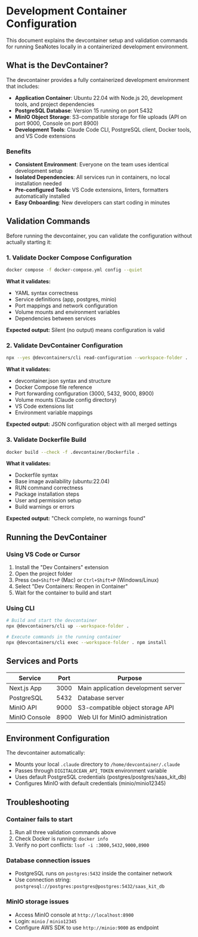 # Development Container Configuration

This document explains the devcontainer setup and validation commands for running SeaNotes locally in a containerized development environment.

## What is the DevContainer?

The devcontainer provides a fully containerized development environment that includes:

- **Application Container**: Ubuntu 22.04 with Node.js 20, development tools, and project dependencies
- **PostgreSQL Database**: Version 15 running on port 5432
- **MinIO Object Storage**: S3-compatible storage for file uploads (API on port 9000, Console on port 8900)
- **Development Tools**: Claude Code CLI, PostgreSQL client, Docker tools, and VS Code extensions

### Benefits

- **Consistent Environment**: Everyone on the team uses identical development setup
- **Isolated Dependencies**: All services run in containers, no local installation needed
- **Pre-configured Tools**: VS Code extensions, linters, formatters automatically installed
- **Easy Onboarding**: New developers can start coding in minutes

## Validation Commands

Before running the devcontainer, you can validate the configuration without actually starting it:

### 1. Validate Docker Compose Configuration

```bash
docker compose -f docker-compose.yml config --quiet
```

**What it validates:**
- YAML syntax correctness
- Service definitions (app, postgres, minio)
- Port mappings and network configuration
- Volume mounts and environment variables
- Dependencies between services

**Expected output:** Silent (no output) means configuration is valid

### 2. Validate DevContainer Configuration

```bash
npx --yes @devcontainers/cli read-configuration --workspace-folder .
```

**What it validates:**
- devcontainer.json syntax and structure
- Docker Compose file reference
- Port forwarding configuration (3000, 5432, 9000, 8900)
- Volume mounts (Claude config directory)
- VS Code extensions list
- Environment variable mappings

**Expected output:** JSON configuration object with all merged settings

### 3. Validate Dockerfile Build

```bash
docker build --check -f .devcontainer/Dockerfile .
```

**What it validates:**
- Dockerfile syntax
- Base image availability (ubuntu:22.04)
- RUN command correctness
- Package installation steps
- User and permission setup
- Build warnings or errors

**Expected output:** "Check complete, no warnings found"

## Running the DevContainer

### Using VS Code or Cursor

1. Install the "Dev Containers" extension
2. Open the project folder
3. Press `Cmd+Shift+P` (Mac) or `Ctrl+Shift+P` (Windows/Linux)
4. Select "Dev Containers: Reopen in Container"
5. Wait for the container to build and start

### Using CLI

```bash
# Build and start the devcontainer
npx @devcontainers/cli up --workspace-folder .

# Execute commands in the running container
npx @devcontainers/cli exec --workspace-folder . npm install
```

## Services and Ports

| Service | Port | Purpose |
|---------|------|---------|
| Next.js App | 3000 | Main application development server |
| PostgreSQL | 5432 | Database server |
| MinIO API | 9000 | S3-compatible object storage API |
| MinIO Console | 8900 | Web UI for MinIO administration |

## Environment Configuration

The devcontainer automatically:
- Mounts your local `.claude` directory to `/home/devcontainer/.claude`
- Passes through `DIGITALOCEAN_API_TOKEN` environment variable
- Uses default PostgreSQL credentials (postgres/postgres/saas_kit_db)
- Configures MinIO with default credentials (minio/minio12345)

## Troubleshooting

### Container fails to start

1. Run all three validation commands above
2. Check Docker is running: `docker info`
3. Verify no port conflicts: `lsof -i :3000,5432,9000,8900`

### Database connection issues

- PostgreSQL runs on `postgres:5432` inside the container network
- Use connection string: `postgresql://postgres:postgres@postgres:5432/saas_kit_db`

### MinIO storage issues

- Access MinIO console at `http://localhost:8900`
- Login: `minio` / `minio12345`
- Configure AWS SDK to use `http://minio:9000` as endpoint